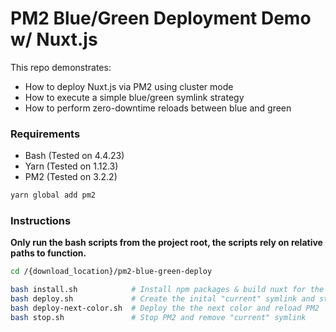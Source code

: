 # PM2 Blue/Green Deployment Demo w/ Nuxt.js

This repo demonstrates:

- How to deploy Nuxt.js via PM2 using cluster mode
- How to execute a simple blue/green symlink strategy
- How to perform zero-downtime reloads between blue and green

### Requirements

- Bash (Tested on 4.4.23)
- Yarn (Tested on 1.12.3)
- PM2 (Tested on 3.2.2)

```bash
yarn global add pm2
```

### Instructions

**Only run the bash scripts from the project root, the scripts rely on relative paths to function.**

```bash
cd /{download_location}/pm2-blue-green-deploy

bash install.sh            # Install npm packages & build nuxt for the test application
bash deploy.sh             # Create the inital "current" symlink and start PM2 from it
bash deploy-next-color.sh  # Deploy the the next color and reload PM2
bash stop.sh               # Stop PM2 and remove "current" symlink
```
